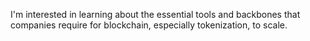 I'm interested in learning about the essential tools and backbones that companies require for blockchain, especially tokenization, to scale. 
